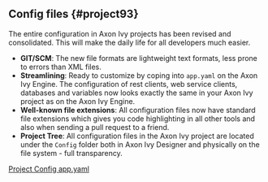 ## Config files {#project93}

The entire configuration in Axon Ivy projects has been revised and consolidated.
This will make the daily life for all developers much easier.

- __GIT/SCM__: The new file formats are lightweight text formats, less prone to errors than XML files.
- __Streamlining__: Ready to customize by coping into `app.yaml` on the Axon Ivy Engine. The configuration of rest clients, web service clients, databases and variables now looks exactly the same in your Axon Ivy project as on the Axon Ivy Engine.
- __Well-known file extensions__: All configuration files now have standard file extensions which gives you code highlighting in all other tools and also when sending a pull request to a friend.
- __Project Tree__: All configuration files in the Axon Ivy project are located under the `Config` folder both in Axon Ivy Designer and physically on the file system - full transparency.


<div class="short-links">
	<a href="${docBaseUrl}/designer-guide/configuration/index.html" target="_blank" rel="noopener noreferrer">
	  <i class="si si-check"></i> Project Config
	</a>	
	<a href="${docBaseUrl}/engine-guide/configuration/files/app-yaml.html" target="_blank" rel="noopener noreferrer">
	  <i class="si si-check"></i> app.yaml
	</a>
</div>
